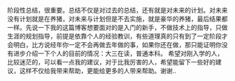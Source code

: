 阶段性总结，很重要。总结不仅是对过去的总结，还有就是对未来的计划。对未来没有计划就是在养猪，对未来与计划但是不去实施，就是豪华的养猪，最后结果都一样。先说一下我的这篇博客想要面对的是入门的新手，不做技术上的指导，只做生涯的规划指导，前提是依靠个人的经验教训，有些道理真的只有到了一定阶段才会明白，比方说经年你一定不会再做去年做的事，如果你还在做，那只能证明你没有进步介绍一下个人的目前的情况：大三在读，普通本科。 希望对刚入学的人，比较迷茫的，可以看一点我的建议，对于比我厉害的人，希望能留下一些好的建议，这样不仅给我带来帮助，更能给更多的人带来帮助。谢谢..
